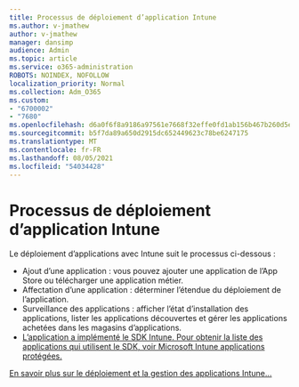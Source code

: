 ```yaml
---
title: Processus de déploiement d’application Intune
ms.author: v-jmathew
author: v-jmathew
manager: dansimp
audience: Admin
ms.topic: article
ms.service: o365-administration
ROBOTS: NOINDEX, NOFOLLOW
localization_priority: Normal
ms.collection: Adm_O365
ms.custom:
- "6700002"
- "7680"
ms.openlocfilehash: d6a0f6f8a9186a97561e7668f32effe0fd1ab156b467b260d5ebef5dbd6b9ff8
ms.sourcegitcommit: b5f7da89a650d2915dc652449623c78be6247175
ms.translationtype: MT
ms.contentlocale: fr-FR
ms.lasthandoff: 08/05/2021
ms.locfileid: "54034428"
---
```

# <a name="intune-app-deployment-process"></a>Processus de déploiement d’application Intune

Le déploiement d’applications avec Intune suit le processus ci-dessous :

- Ajout d’une application : vous pouvez ajouter une application de l’App Store ou télécharger une application métier.
- Affectation d’une application : déterminer l’étendue du déploiement de l’application.
- Surveillance des applications : afficher l’état d’installation des applications, lister les applications découvertes et gérer les applications achetées dans les magasins d’applications.
- [L’application a implémenté le SDK Intune. Pour obtenir la liste des applications qui utilisent le SDK, voir Microsoft Intune applications protégées.](https://docs.microsoft.com/mem/intune/apps/apps-supported-intune-apps)

[En savoir plus sur le déploiement et la gestion des applications Intune...](https://docs.microsoft.com/mem/intune/apps/app-management)
